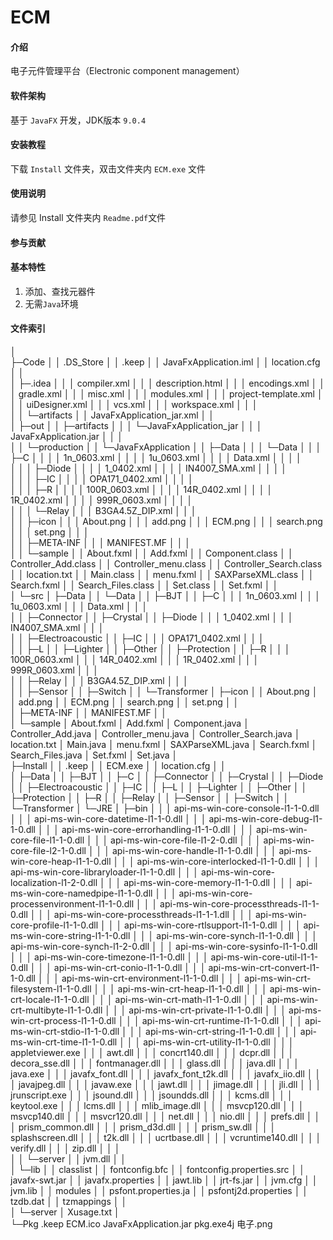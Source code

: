 # ECM

#### 介绍
电子元件管理平台（Electronic component management）

#### 软件架构
基于 `JavaFX` 开发，JDK版本 `9.0.4`


#### 安装教程

下载 `Install` 文件夹，双击文件夹内 `ECM.exe` 文件


#### 使用说明

请参见 Install 文件夹内 `Readme.pdf`文件


#### 参与贡献


#### 基本特性
1. 添加、查找元器件
2. 无需`Java`环境

#### 文件索引
│  
├─Code
│  │  .DS_Store
│  │  .keep
│  │  JavaFxApplication.iml
│  │  location.cfg
│  │  
│  ├─.idea
│  │  │  compiler.xml
│  │  │  description.html
│  │  │  encodings.xml
│  │  │  gradle.xml
│  │  │  misc.xml
│  │  │  modules.xml
│  │  │  project-template.xml
│  │  │  uiDesigner.xml
│  │  │  vcs.xml
│  │  │  workspace.xml
│  │  │  
│  │  └─artifacts
│  │          JavaFxApplication_jar.xml
│  │          
│  ├─out
│  │  ├─artifacts
│  │  │  └─JavaFxApplication_jar
│  │  │          JavaFxApplication.jar
│  │  │          
│  │  └─production
│  │      └─JavaFxApplication
│  │          ├─Data
│  │          │  └─Data
│  │          │      ├─C
│  │          │      │      1n_0603.xml
│  │          │      │      1u_0603.xml
│  │          │      │      Data.xml
│  │          │      │      
│  │          │      ├─Diode
│  │          │      │      1_0402.xml
│  │          │      │      IN4007_SMA.xml
│  │          │      │      
│  │          │      ├─IC
│  │          │      │      OPA171_0402.xml
│  │          │      │      
│  │          │      ├─R
│  │          │      │      100R_0603.xml
│  │          │      │      14R_0402.xml
│  │          │      │      1R_0402.xml
│  │          │      │      999R_0603.xml
│  │          │      │      
│  │          │      └─Relay
│  │          │              B3GA4.5Z_DIP.xml
│  │          │              
│  │          ├─icon
│  │          │      About.png
│  │          │      add.png
│  │          │      ECM.png
│  │          │      search.png
│  │          │      set.png
│  │          │      
│  │          ├─META-INF
│  │          │      MANIFEST.MF
│  │          │      
│  │          └─sample
│  │                  About.fxml
│  │                  Add.fxml
│  │                  Component.class
│  │                  Controller_Add.class
│  │                  Controller_menu.class
│  │                  Controller_Search.class
│  │                  location.txt
│  │                  Main.class
│  │                  menu.fxml
│  │                  SAXParseXML.class
│  │                  Search.fxml
│  │                  Search_Files.class
│  │                  Set.class
│  │                  Set.fxml
│  │                  
│  └─src
│      ├─Data
│      │  └─Data
│      │      ├─BJT
│      │      ├─C
│      │      │      1n_0603.xml
│      │      │      1u_0603.xml
│      │      │      Data.xml
│      │      │      
│      │      ├─Connector
│      │      ├─Crystal
│      │      ├─Diode
│      │      │      1_0402.xml
│      │      │      IN4007_SMA.xml
│      │      │      
│      │      ├─Electroacoustic
│      │      ├─IC
│      │      │      OPA171_0402.xml
│      │      │      
│      │      ├─L
│      │      ├─Lighter
│      │      ├─Other
│      │      ├─Protection
│      │      ├─R
│      │      │      100R_0603.xml
│      │      │      14R_0402.xml
│      │      │      1R_0402.xml
│      │      │      999R_0603.xml
│      │      │      
│      │      ├─Relay
│      │      │      B3GA4.5Z_DIP.xml
│      │      │      
│      │      ├─Sensor
│      │      ├─Switch
│      │      └─Transformer
│      ├─icon
│      │      About.png
│      │      add.png
│      │      ECM.png
│      │      search.png
│      │      set.png
│      │      
│      ├─META-INF
│      │      MANIFEST.MF
│      │      
│      └─sample
│              About.fxml
│              Add.fxml
│              Component.java
│              Controller_Add.java
│              Controller_menu.java
│              Controller_Search.java
│              location.txt
│              Main.java
│              menu.fxml
│              SAXParseXML.java
│              Search.fxml
│              Search_Files.java
│              Set.fxml
│              Set.java
│              
├─Install
│  │  .keep
│  │  ECM.exe
│  │  location.cfg
│  │  
│  ├─Data
│  │  ├─BJT
│  │  ├─C
│  │  ├─Connector
│  │  ├─Crystal
│  │  ├─Diode
│  │  ├─Electroacoustic
│  │  ├─IC
│  │  ├─L
│  │  ├─Lighter
│  │  ├─Other
│  │  ├─Protection
│  │  ├─R
│  │  ├─Relay
│  │  ├─Sensor
│  │  ├─Switch
│  │  └─Transformer
│  └─JRE
│      ├─bin
│      │  │  api-ms-win-core-console-l1-1-0.dll
│      │  │  api-ms-win-core-datetime-l1-1-0.dll
│      │  │  api-ms-win-core-debug-l1-1-0.dll
│      │  │  api-ms-win-core-errorhandling-l1-1-0.dll
│      │  │  api-ms-win-core-file-l1-1-0.dll
│      │  │  api-ms-win-core-file-l1-2-0.dll
│      │  │  api-ms-win-core-file-l2-1-0.dll
│      │  │  api-ms-win-core-handle-l1-1-0.dll
│      │  │  api-ms-win-core-heap-l1-1-0.dll
│      │  │  api-ms-win-core-interlocked-l1-1-0.dll
│      │  │  api-ms-win-core-libraryloader-l1-1-0.dll
│      │  │  api-ms-win-core-localization-l1-2-0.dll
│      │  │  api-ms-win-core-memory-l1-1-0.dll
│      │  │  api-ms-win-core-namedpipe-l1-1-0.dll
│      │  │  api-ms-win-core-processenvironment-l1-1-0.dll
│      │  │  api-ms-win-core-processthreads-l1-1-0.dll
│      │  │  api-ms-win-core-processthreads-l1-1-1.dll
│      │  │  api-ms-win-core-profile-l1-1-0.dll
│      │  │  api-ms-win-core-rtlsupport-l1-1-0.dll
│      │  │  api-ms-win-core-string-l1-1-0.dll
│      │  │  api-ms-win-core-synch-l1-1-0.dll
│      │  │  api-ms-win-core-synch-l1-2-0.dll
│      │  │  api-ms-win-core-sysinfo-l1-1-0.dll
│      │  │  api-ms-win-core-timezone-l1-1-0.dll
│      │  │  api-ms-win-core-util-l1-1-0.dll
│      │  │  api-ms-win-crt-conio-l1-1-0.dll
│      │  │  api-ms-win-crt-convert-l1-1-0.dll
│      │  │  api-ms-win-crt-environment-l1-1-0.dll
│      │  │  api-ms-win-crt-filesystem-l1-1-0.dll
│      │  │  api-ms-win-crt-heap-l1-1-0.dll
│      │  │  api-ms-win-crt-locale-l1-1-0.dll
│      │  │  api-ms-win-crt-math-l1-1-0.dll
│      │  │  api-ms-win-crt-multibyte-l1-1-0.dll
│      │  │  api-ms-win-crt-private-l1-1-0.dll
│      │  │  api-ms-win-crt-process-l1-1-0.dll
│      │  │  api-ms-win-crt-runtime-l1-1-0.dll
│      │  │  api-ms-win-crt-stdio-l1-1-0.dll
│      │  │  api-ms-win-crt-string-l1-1-0.dll
│      │  │  api-ms-win-crt-time-l1-1-0.dll
│      │  │  api-ms-win-crt-utility-l1-1-0.dll
│      │  │  appletviewer.exe
│      │  │  awt.dll
│      │  │  concrt140.dll
│      │  │  dcpr.dll
│      │  │  decora_sse.dll
│      │  │  fontmanager.dll
│      │  │  glass.dll
│      │  │  java.dll
│      │  │  java.exe
│      │  │  javafx_font.dll
│      │  │  javafx_font_t2k.dll
│      │  │  javafx_iio.dll
│      │  │  javajpeg.dll
│      │  │  javaw.exe
│      │  │  jawt.dll
│      │  │  jimage.dll
│      │  │  jli.dll
│      │  │  jrunscript.exe
│      │  │  jsound.dll
│      │  │  jsoundds.dll
│      │  │  kcms.dll
│      │  │  keytool.exe
│      │  │  lcms.dll
│      │  │  mlib_image.dll
│      │  │  msvcp120.dll
│      │  │  msvcp140.dll
│      │  │  msvcr120.dll
│      │  │  net.dll
│      │  │  nio.dll
│      │  │  prefs.dll
│      │  │  prism_common.dll
│      │  │  prism_d3d.dll
│      │  │  prism_sw.dll
│      │  │  splashscreen.dll
│      │  │  t2k.dll
│      │  │  ucrtbase.dll
│      │  │  vcruntime140.dll
│      │  │  verify.dll
│      │  │  zip.dll
│      │  │  
│      │  └─server
│      │          jvm.dll
│      │          
│      └─lib
│          │  classlist
│          │  fontconfig.bfc
│          │  fontconfig.properties.src
│          │  javafx-swt.jar
│          │  javafx.properties
│          │  jawt.lib
│          │  jrt-fs.jar
│          │  jvm.cfg
│          │  jvm.lib
│          │  modules
│          │  psfont.properties.ja
│          │  psfontj2d.properties
│          │  tzdb.dat
│          │  tzmappings
│          │  
│          └─server
│                  Xusage.txt
│                  
└─Pkg
        .keep
        ECM.ico
        JavaFxApplication.jar
        pkg.exe4j
        电子.png
